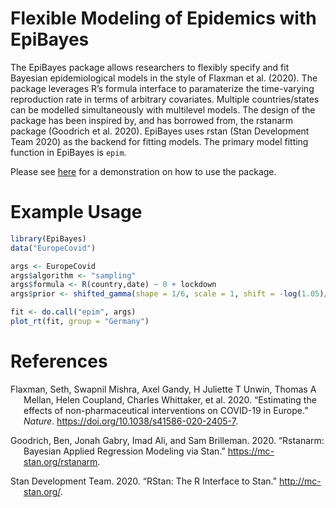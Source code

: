 Flexible Modeling of Epidemics with EpiBayes
================

The EpiBayes package allows researchers to flexibly specify and fit
Bayesian epidemiological models in the style of Flaxman et al. (2020).
The package leverages R’s formula interface to paramaterize the
time-varying reproduction rate in terms of arbitrary covariates.
Multiple countries/states can be modelled simultaneously with multilevel
models. The design of the package has been inspired by, and has borrowed
from, the rstanarm package (Goodrich et al. 2020). EpiBayes uses rstan
(Stan Development Team 2020) as the backend for fitting models. The
primary model fitting function in EpiBayes is `epim`.

Please see [here](/vignettes/introduction.md) for a demonstration on how
to use the package.

# Example Usage

``` r
library(EpiBayes)
data("EuropeCovid")

args <- EuropeCovid
args$algorithm <- "sampling"
args$formula <- R(country,date) ~ 0 + lockdown
args$prior <- shifted_gamma(shape = 1/6, scale = 1, shift = -log(1.05)/6)

fit <- do.call("epim", args)
plot_rt(fit, group = "Germany")
```

# References

<div id="refs" class="references hanging-indent">

<div id="ref-Flaxman2020">

Flaxman, Seth, Swapnil Mishra, Axel Gandy, H Juliette T Unwin, Thomas A
Mellan, Helen Coupland, Charles Whittaker, et al. 2020. “Estimating the
effects of non-pharmaceutical interventions on COVID-19 in Europe.”
*Nature*. <https://doi.org/10.1038/s41586-020-2405-7>.

</div>

<div id="ref-rstanarm">

Goodrich, Ben, Jonah Gabry, Imad Ali, and Sam Brilleman. 2020.
“Rstanarm: Bayesian Applied Regression Modeling via Stan.”
<https://mc-stan.org/rstanarm>.

</div>

<div id="ref-rstan">

Stan Development Team. 2020. “RStan: The R Interface to Stan.”
<http://mc-stan.org/>.

</div>

</div>
